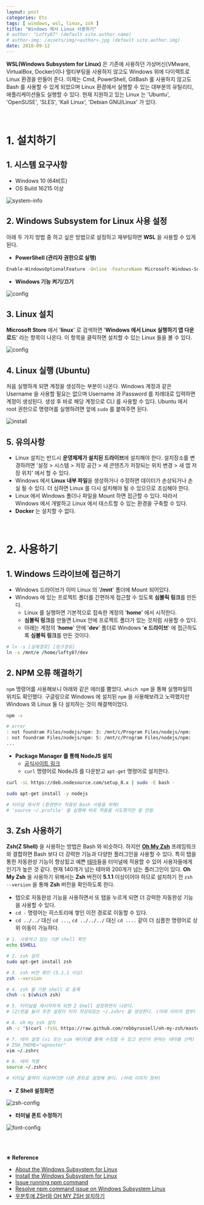 ```yaml
---
layout: post
categories: Etc
tags: [ windows, wsl, linux, zsh ]
title: "Windows 에서 Linux 사용하기"
# author: "Lofty87" (default site.author.name)
# author-img: /assets/img/<author>.jpg (default site.author.img)
date: 2018-09-12
---
```


**WSL(Windows Subsystem for Linux)** 은 기존에 사용하던 가상머신(VMware, VirtualBox, Docker)이나 멀티부팅을 사용하지 않고도 Windows 위에 다이렉트로 Linux 환경을 만들어 준다. 이제는 Cmd, PowerShell, GitBash 를 사용하지 않고도 Bash 를 사용할 수 있게 되었으며 Linux 환경에서 실행할 수 있는 대부분의 유틸리티, 애플리케이션들도 실행할 수 있다. 현재 지원하고 있는 Linux 는 'Ubuntu', 'OpenSUSE', 'SLES', 'Kali Linux', 'Debian GNU/Linux' 가 있다.

<br>

# 1. 설치하기

## 1. 시스템 요구사항

* Windows 10 (64비트)
* OS Build 16215 이상

![system-info](/assets/img/posts/Etc/2018-09-12/system-info.png)

## 2. Windows Subsystem for Linux 사용 설정

아래 두 가지 방법 중 하고 싶은 방법으로 설정하고 재부팅하면 **WSL** 을 사용할 수 있게 된다.

* **PowerShell (관리자 권한으로 실행)**

```bash
Enable-WindowsOptionalFeature -Online -FeatureName Microsoft-Windows-Subsystem-Linux
```

* **Windows 기능 켜기/끄기**

![config](/assets/img/posts/Etc/2018-09-12/config.png)

## 3. Linux 설치

**Microsoft Store** 에서 '**linux**' 로 검색하면 '**Windows 에서 Linux 실행하기 앱 다운로드**' 라는 항목이 나온다. 이 항목을 클릭하면 설치할 수 있는 Linux 들을 볼 수 있다.

![config](/assets/img/posts/Etc/2018-09-12/search.png)

## 4. Linux 실행 (Ubuntu)

처음 실행하게 되면 계정을 생성하는 부분이 나온다. Windows 계정과 같은 Username 을 사용할 필요는 없으며 Username 과 Password 를 차례대로 입력하면 계정이 생성된다. 생성 후 바로 해당 계정으로 CLI 를 사용할 수 있다. Ubuntu 에서 root 권한으로 명령어를 실행하려면 앞에 `sudo` 를 붙여주면 된다.

![install](/assets/img/posts/Etc/2018-09-12/install.png)

## 5. 유의사항

* Linux 설치는 반드시 **운영체제가 설치된 드라이브**에 설치해야 한다. 설치장소를 변경하려면 '설정 > 시스템 > 저장 공간 > 새 콘텐츠가 저장되는 위치 변경 > 새 앱 저장 위치' 에서 할 수 있다.
* Windows 에서 **Linux 내부 파일**을 생성하거나 수정하면 데이터가 손상되거나 손실 될 수 있다. 더 심하면 Linux 를 다시 설치해야 될 수 있으므로 조심해야 한다.
* Linux 에서 Windows 폴더나 파일을 Mount 하면 접근할 수 있다. 따라서 Windows 에서 개발하고 Linux 에서 테스트할 수 있는 환경을 구축할 수 있다.
* **Docker** 는 설치할 수 없다.

<br>

# 2. 사용하기

## 1. Windows 드라이브에 접근하기

* Windows 드라이브가 이미 Linux 의 '**/mnt**' 폴더에 Mount 되어있다.
* Windows 에 있는 프로젝트 폴더를 간편하게 접근할 수 있도록 **심볼릭 링크**를 만든다.
  * Linux 를 실행하면 기본적으로 접속한 계정의 '**home**' 에서 시작한다.
  * **심볼릭 링크**를 만들면 Linux 안에 프로젝트 폴더가 있는 것처럼 사용할 수 있다.
  * 아래는 계정의 '**home**' 안에 '**dev**' 폴더로 Windows '**e 드라이브**' 에 접근하도록 **심볼릭 링크**를 만든 것이다.

```bash
# ln -s [실제경로] [링크경로]
ln -s /mnt/e /home/lofty87/dev
```

## 2. NPM 오류 해결하기

`npm` 명령어를 사용해보니 아래와 같은 에러를 뿜었다. `which npm` 을 통해 실행파일의 위치도 확인했다. 구글링으로 Windows 에 설치된 `npm` 을 사용해보려고 노력했지만 Windows 와 Linux 둘 다 설치하는 것이 해결책이었다.

```bash
npm -v

# error
: not foundram Files/nodejs/npm: 3: /mnt/c/Program Files/nodejs/npm:
: not foundram Files/nodejs/npm: 5: /mnt/c/Program Files/nodejs/npm:
...
```

* **Package Manager 를 통해 NodeJS 설치**
  * [공식사이트 링크](https://nodejs.org/en/download/package-manager)
  * `curl` 명령어로 NodeJS 를 다운받고 `apt-get` 명령어로 설치한다.

```bash
curl -sL https://deb.nodesource.com/setup_8.x | sudo -E bash -

sudo apt-get install -y nodejs

# 터미널 재시작 (환경변수 적용된 Bash 사용을 위해)
# 'source ~/.profile' 을 실행해 바로 적용을 시도했지만 잘 안됨
```

## 3. Zsh 사용하기

**Zsh(Z Shell)** 을 사용하는 방법은 Bash 와 비슷하다. 하지만 **[Oh My Zsh](https://ohmyz.sh/)** 프레임워크와 결합하면 Bash 보다 더 강력한 기능과 다양한 플러그인을 사용할 수 있다. 특히 탭을 통한 자동완성 기능이 향상됬고 예쁜 [테마](https://github.com/robbyrussell/oh-my-zsh/wiki/Themes)들을 터미널에 적용할 수 있어 사용자들에게 인기가 높은 것 같다. 현재 140개가 넘는 테마와 200개가 넘는 플러그인이 있다. **Oh My Zsh** 을 사용하기 위해서는 **Zsh** 버전이 **5.1.1** 이상이어야 하므로 설치하기 전 `zsh --version` 을 통해 **Zsh** 버전을 확인하도록 한다.

* 탭으로 자동완성 기능을 사용하면서 또 탭을 누르게 되면 더 강력한 자동완성 기능을 사용할 수 있다.
* `cd -` 명령어는 히스토리에 쌓인 이전 경로로 이동할 수 있다.
* `cd ../../` 대신 `cd ...`, `cd ../../../` 대신 `cd ....` 같이 더 심플한 명령어로 상위 이동이 가능하다.

```bash
# 1. 사용하고 있는 기본 shell 확인
echo $SHELL

# 2. zsh 설치
sudo apt-get install zsh

# 3. zsh 버전 확인 (5.1.1 이상)
zsh --version

# 4. zsh 을 기본 shell 로 등록
chsh -s $(which zsh)

# 5. 터미널을 재시작하게 되면 Z Shell 설정화면이 나온다.
# (2)번을 눌러 추천 설정이 미리 작성되있는 ~/.zshrc 을 생성한다. (아래 이미지 첨부)

# 6. oh my zsh 설치
sh -c "$(curl -fsSL https://raw.github.com/robbyrussell/oh-my-zsh/master/tools/install.sh)"

# 7. 테마 설정 (vi 또는 vim 에디터를 통해 수정할 수 있고 본인이 원하는 테마를 선택)
# ZSH_THEME="agnoster"
vim ~/.zshrc

# 8. 테마 적용
source ~/.zshrc

# 터미널 출력이 이상하다면 다른 폰트로 설정해 본다. (아래 이미지 첨부)
```

* **Z Shell 설정화면**

![zsh-config](/assets/img/posts/Etc/2018-09-12/zsh-config.png)

* **터미널 폰트 수정하기**

![font-config](/assets/img/posts/Etc/2018-09-12/font-config.png)

<br><br>

**※ Reference**
  * [About the Windows Subsystem for Linux](https://docs.microsoft.com/ko-kr/windows/wsl/about)
  * [Install the Windows Subsystem for Linux](https://docs.microsoft.com/ko-kr/windows/wsl/install-win10)
  * [Issue running npm command](https://github.com/Microsoft/WSL/issues/1512)
  * [Resolve npm command issue on Windows Subsystem Linux](https://blur.kr/2018/06/19/Resolve-npm-command-issue-on-WSL)
  * [우분투에 ZSH와 OH MY ZSH 설치하기](http://the-illusionist.me/47)